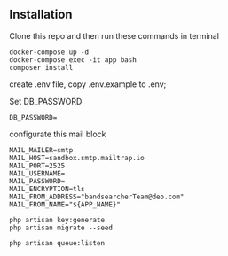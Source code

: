 ## Installation

Clone this repo and then run these commands in terminal

```
docker-compose up -d
docker-compose exec -it app bash
composer install

```
create .env file, copy .env.example to .env;

Set DB_PASSWORD

```
DB_PASSWORD=
```

configurate this mail block

```
MAIL_MAILER=smtp
MAIL_HOST=sandbox.smtp.mailtrap.io
MAIL_PORT=2525
MAIL_USERNAME=
MAIL_PASSWORD=
MAIL_ENCRYPTION=tls
MAIL_FROM_ADDRESS="bandsearcherTeam@deo.com"
MAIL_FROM_NAME="${APP_NAME}"

```

```
php artisan key:generate 
php artisan migrate --seed

```

```
php artisan queue:listen

```